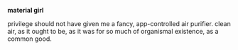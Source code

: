 **material girl**



privilege should not have given me a fancy, app-controlled air purifier. clean air, as it ought to be, as it was for so much of organismal existence, as a common good.
